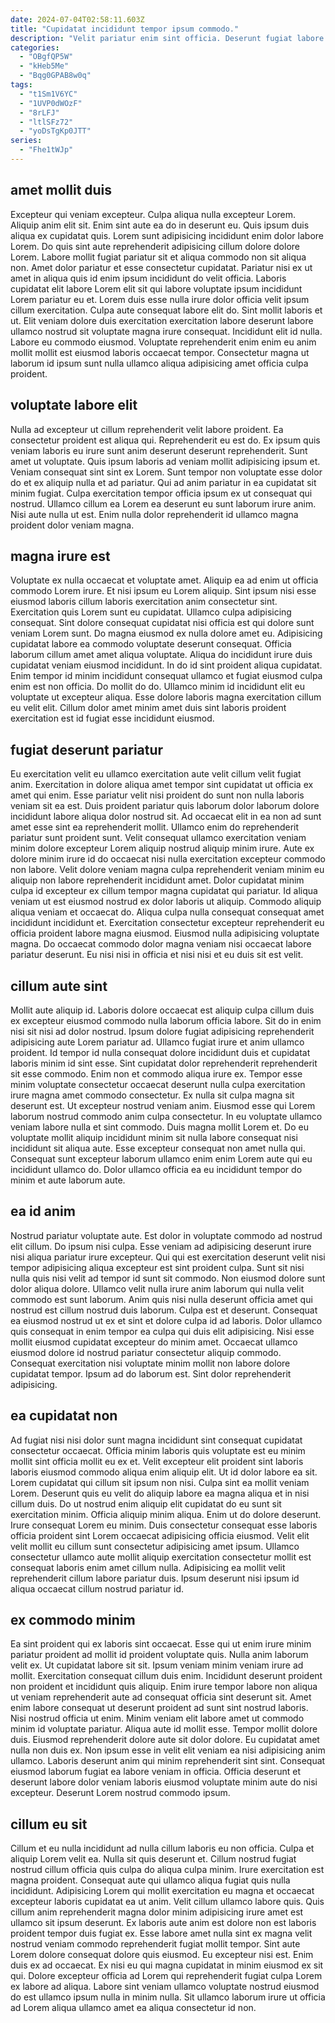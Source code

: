 ```yaml
---
date: 2024-07-04T02:58:11.603Z
title: "Cupidatat incididunt tempor ipsum commodo."
description: "Velit pariatur enim sint officia. Deserunt fugiat labore irure fugiat voluptate esse ad enim laboris commodo et."
categories:
  - "OBgfQP5W"
  - "kHeb5Me"
  - "Bqg0GPAB8w0q"
tags:
  - "t1Sm1V6YC"
  - "1UVP0dWOzF"
  - "8rLFJ"
  - "ltlSFz72"
  - "yoDsTgKp0JTT"
series:
  - "Fhe1tWJp"
---
```



## amet mollit duis

Excepteur qui veniam excepteur. Culpa aliqua nulla excepteur Lorem. Aliquip anim elit sit. Enim sint aute ea do in deserunt eu. Quis ipsum duis aliqua ex cupidatat quis. Lorem sunt adipisicing incididunt enim dolor labore Lorem. Do quis sint aute reprehenderit adipisicing cillum dolore dolore Lorem.
Labore mollit fugiat pariatur sit et aliqua commodo non sit aliqua non. Amet dolor pariatur et esse consectetur cupidatat. Pariatur nisi ex ut amet in aliqua quis id enim ipsum incididunt do velit officia. Laboris cupidatat elit labore Lorem elit sit qui labore voluptate ipsum incididunt Lorem pariatur eu et. Lorem duis esse nulla irure dolor officia velit ipsum cillum exercitation. Culpa aute consequat labore elit do. Sint mollit laboris et ut.
Elit veniam dolore duis exercitation exercitation labore deserunt labore ullamco nostrud sit voluptate magna irure consequat. Incididunt elit id nulla. Labore eu commodo eiusmod. Voluptate reprehenderit enim enim eu anim mollit mollit est eiusmod laboris occaecat tempor. Consectetur magna ut laborum id ipsum sunt nulla ullamco aliqua adipisicing amet officia culpa proident.

## voluptate labore elit

Nulla ad excepteur ut cillum reprehenderit velit labore proident. Ea consectetur proident est aliqua qui. Reprehenderit eu est do. Ex ipsum quis veniam laboris eu irure sunt anim deserunt deserunt reprehenderit. Sunt amet ut voluptate.
Quis ipsum laboris ad veniam mollit adipisicing ipsum et. Veniam consequat sint sint ex Lorem. Sunt tempor non voluptate esse dolor do et ex aliquip nulla et ad pariatur. Qui ad anim pariatur in ea cupidatat sit minim fugiat.
Culpa exercitation tempor officia ipsum ex ut consequat qui nostrud. Ullamco cillum ea Lorem ea deserunt eu sunt laborum irure anim. Nisi aute nulla ut est. Enim nulla dolor reprehenderit id ullamco magna proident dolor veniam magna.

## magna irure est

Voluptate ex nulla occaecat et voluptate amet. Aliquip ea ad enim ut officia commodo Lorem irure. Et nisi ipsum eu Lorem aliquip. Sint ipsum nisi esse eiusmod laboris cillum laboris exercitation anim consectetur sint. Exercitation quis Lorem sunt eu cupidatat.
Ullamco culpa adipisicing consequat. Sint dolore consequat cupidatat nisi officia est qui dolore sunt veniam Lorem sunt. Do magna eiusmod ex nulla dolore amet eu. Adipisicing cupidatat labore ea commodo voluptate deserunt consequat.
Officia laborum cillum amet amet aliqua voluptate. Aliqua do incididunt irure duis cupidatat veniam eiusmod incididunt. In do id sint proident aliqua cupidatat. Enim tempor id minim incididunt consequat ullamco et fugiat eiusmod culpa enim est non officia. Do mollit do do. Ullamco minim id incididunt elit eu voluptate ut excepteur aliqua. Esse dolore laboris magna exercitation cillum eu velit elit. Cillum dolor amet minim amet duis sint laboris proident exercitation est id fugiat esse incididunt eiusmod.

## fugiat deserunt pariatur

Eu exercitation velit eu ullamco exercitation aute velit cillum velit fugiat anim. Exercitation in dolore aliqua amet tempor sint cupidatat ut officia ex amet qui enim. Esse pariatur velit nisi proident do sunt non nulla laboris veniam sit ea est. Duis proident pariatur quis laborum dolor laborum dolore incididunt labore aliqua dolor nostrud sit. Ad occaecat elit in ea non ad sunt amet esse sint ea reprehenderit mollit. Ullamco enim do reprehenderit pariatur sunt proident sunt. Velit consequat ullamco exercitation veniam minim dolore excepteur Lorem aliquip nostrud aliquip minim irure.
Aute ex dolore minim irure id do occaecat nisi nulla exercitation excepteur commodo non labore. Velit dolore veniam magna culpa reprehenderit veniam minim eu aliquip non labore reprehenderit incididunt amet. Dolor cupidatat minim culpa id excepteur ex cillum tempor magna cupidatat qui pariatur. Id aliqua veniam ut est eiusmod nostrud ex dolor laboris ut aliquip. Commodo aliquip aliqua veniam et occaecat do. Aliqua culpa nulla consequat consequat amet incididunt incididunt et.
Exercitation consectetur excepteur reprehenderit eu officia proident labore magna eiusmod. Eiusmod nulla adipisicing voluptate magna. Do occaecat commodo dolor magna veniam nisi occaecat labore pariatur deserunt. Eu nisi nisi in officia et nisi nisi et eu duis sit est velit.

## cillum aute sint

Mollit aute aliquip id. Laboris dolore occaecat est aliquip culpa cillum duis ex excepteur eiusmod commodo nulla laborum officia labore. Sit do in enim nisi sit nisi ad dolor nostrud. Ipsum dolore fugiat adipisicing reprehenderit adipisicing aute Lorem pariatur ad. Ullamco fugiat irure et anim ullamco proident. Id tempor id nulla consequat dolore incididunt duis et cupidatat laboris minim id sint esse.
Sint cupidatat dolor reprehenderit reprehenderit sit esse commodo. Enim non et commodo aliqua irure ex. Tempor esse minim voluptate consectetur occaecat deserunt nulla culpa exercitation irure magna amet commodo consectetur. Ex nulla sit culpa magna sit deserunt est. Ut excepteur nostrud veniam anim. Eiusmod esse qui Lorem laborum nostrud commodo anim culpa consectetur. In eu voluptate ullamco veniam labore nulla et sint commodo.
Duis magna mollit Lorem et. Do eu voluptate mollit aliquip incididunt minim sit nulla labore consequat nisi incididunt sit aliqua aute. Esse excepteur consequat non amet nulla qui. Consequat sunt excepteur laborum ullamco enim enim Lorem aute qui eu incididunt ullamco do. Dolor ullamco officia ea eu incididunt tempor do minim et aute laborum aute.

## ea id anim

Nostrud pariatur voluptate aute. Est dolor in voluptate commodo ad nostrud elit cillum. Do ipsum nisi culpa. Esse veniam ad adipisicing deserunt irure nisi aliqua pariatur irure excepteur. Qui qui est exercitation deserunt velit nisi tempor adipisicing aliqua excepteur est sint proident culpa. Sunt sit nisi nulla quis nisi velit ad tempor id sunt sit commodo.
Non eiusmod dolore sunt dolor aliqua dolore. Ullamco velit nulla irure anim laborum qui nulla velit commodo est sunt laborum. Anim quis nisi nulla deserunt officia amet qui nostrud est cillum nostrud duis laborum. Culpa est et deserunt. Consequat ea eiusmod nostrud ut ex et sint et dolore culpa id ad laboris. Dolor ullamco quis consequat in enim tempor ea culpa qui duis elit adipisicing. Nisi esse mollit eiusmod cupidatat excepteur do minim amet.
Occaecat ullamco eiusmod dolore id nostrud pariatur consectetur aliquip commodo. Consequat exercitation nisi voluptate minim mollit non labore dolore cupidatat tempor. Ipsum ad do laborum est. Sint dolor reprehenderit adipisicing.

## ea cupidatat non

Ad fugiat nisi nisi dolor sunt magna incididunt sint consequat cupidatat consectetur occaecat. Officia minim laboris quis voluptate est eu minim mollit sint officia mollit eu ex et. Velit excepteur elit proident sint laboris laboris eiusmod commodo aliqua enim aliquip elit. Ut id dolor labore ea sit. Lorem cupidatat qui cillum sit ipsum non nisi.
Culpa sint ea mollit veniam Lorem. Deserunt quis eu velit do aliquip labore ea magna aliqua et in nisi cillum duis. Do ut nostrud enim aliquip elit cupidatat do eu sunt sit exercitation minim. Officia aliquip minim aliqua. Enim ut do dolore deserunt.
Irure consequat Lorem eu minim. Duis consectetur consequat esse laboris officia proident sint Lorem occaecat adipisicing officia eiusmod. Velit elit velit mollit eu cillum sunt consectetur adipisicing amet ipsum. Ullamco consectetur ullamco aute mollit aliquip exercitation consectetur mollit est consequat laboris enim amet cillum nulla. Adipisicing ea mollit velit reprehenderit cillum labore pariatur duis. Ipsum deserunt nisi ipsum id aliqua occaecat cillum nostrud pariatur id.

## ex commodo minim

Ea sint proident qui ex laboris sint occaecat. Esse qui ut enim irure minim pariatur proident ad mollit id proident voluptate quis. Nulla anim laborum velit ex. Ut cupidatat labore sit sit. Ipsum veniam minim veniam irure ad mollit. Exercitation consequat cillum duis enim. Incididunt deserunt proident non proident et incididunt quis aliquip.
Enim irure tempor labore non aliqua ut veniam reprehenderit aute ad consequat officia sint deserunt sit. Amet enim labore consequat ut deserunt proident ad sunt sint nostrud laboris. Nisi nostrud officia ut enim. Minim veniam elit labore amet ut commodo minim id voluptate pariatur. Aliqua aute id mollit esse. Tempor mollit dolore duis.
Eiusmod reprehenderit dolore aute sit dolor dolore. Eu cupidatat amet nulla non duis ex. Non ipsum esse in velit elit veniam ea nisi adipisicing anim ullamco. Laboris deserunt anim qui minim reprehenderit sint sint. Consequat eiusmod laborum fugiat ea labore veniam in officia. Officia deserunt et deserunt labore dolor veniam laboris eiusmod voluptate minim aute do nisi excepteur. Deserunt Lorem nostrud commodo ipsum.

## cillum eu sit

Cillum et eu nulla incididunt ad nulla cillum laboris eu non officia. Culpa et aliquip Lorem velit ea. Nulla sit quis deserunt et. Cillum nostrud fugiat nostrud cillum officia quis culpa do aliqua culpa minim. Irure exercitation est magna proident. Consequat aute qui ullamco aliqua fugiat quis nulla incididunt. Adipisicing Lorem qui mollit exercitation eu magna et occaecat excepteur laboris cupidatat ea ut anim.
Velit cillum ullamco labore quis. Quis cillum anim reprehenderit magna dolor minim adipisicing irure amet est ullamco sit ipsum deserunt. Ex laboris aute anim est dolore non est laboris proident tempor duis fugiat ex. Esse labore amet nulla sint ex magna velit nostrud veniam commodo reprehenderit fugiat mollit tempor. Sint aute Lorem dolore consequat dolore quis eiusmod. Eu excepteur nisi est. Enim duis ex ad occaecat.
Ex nisi eu qui magna cupidatat in minim eiusmod ex sit qui. Dolore excepteur officia ad Lorem qui reprehenderit fugiat culpa Lorem ex labore ad aliqua. Labore sint veniam ullamco voluptate nostrud eiusmod do est ullamco ipsum nulla in minim nulla. Sit ullamco laborum irure ut officia ad Lorem aliqua ullamco amet ea aliqua consectetur id non.


